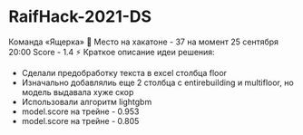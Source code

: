 # RaifHack-2021-DS
Команда «Ящерка» 🦎 Место на хакатоне - 37 на момент 25 сентября 20:00
Score - 1.4
⚡  Краткое описание идеи решения:
- Сделали предобработку текста в excel столбца floor
- Изначально добавлялиь еще 2 столбца с entirebuilding и multifloor, но модель выдавала хуже скор
- Использовали алгоритм lightgbm
- model.score на трейне - 0.953
- model.score на трейне - 0.805

